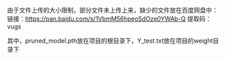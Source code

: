 由于文件上传的大小限制，部分文件未上传上来，缺少的文件放在百度网盘中： 链接：https://pan.baidu.com/s/1VbmM56hpeoSdOze0YWAb-Q 提取码：vugs

其中，pruned_model.pth放在项目的根目录下，Y_test.txt放在项目的weight目录下
